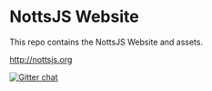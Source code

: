 # NottsJS Website

This repo contains the NottsJS Website and assets.

http://nottsjs.org

[![Gitter chat](https://badges.gitter.im/gitterHQ/gitter.png)](https://gitter.im/nottsjs/discuss)
